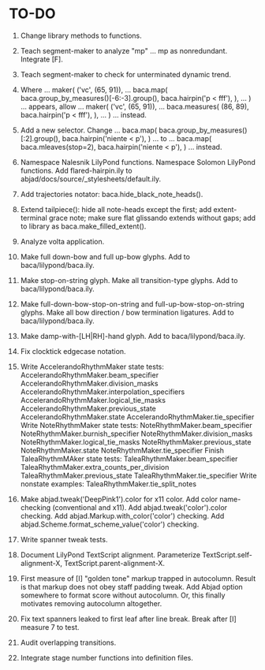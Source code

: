 TO-DO
=====

1.  Change library methods to functions.

2.  Teach segment-maker to analyze "mp" ... mp as nonredundant.
    Integrate [F].

3.  Teach segment-maker to check for unterminated dynamic trend.

4.  Where ...
        maker(
            ('vc', (65, 91)),
            ...
            baca.map(
                baca.group_by_measures()[-6:-3].group(),
                baca.hairpin('p < fff'),
                ),
            ...
            )
    ... appears, allow ...
        maker(
            ('vc', (65, 91)),
            ...
            baca.measures(
                (86, 89),
                baca.hairpin('p < fff'),
                ),
            ...
            )
    ... instead.

5.  Add a new selector.
    Change ...
        baca.map(
            baca.group_by_measures()[:2].group(),
            baca.hairpin('niente < p'),
            )
    ... to ...
        baca.map(
            baca.mleaves(stop=2),
            baca.hairpin('niente < p'),
            )
    ... instead.

6.  Namespace Nalesnik LilyPond functions.
    Namespace Solomon LilyPond functions.
    Add flared-hairpin.ily to abjad/docs/source/_stylesheets/default.ily.

7.  Add trajectories notator:
    baca.hide_black_note_heads().

8.  Extend tailpiece():
    hide all note-heads except the first;
    add extent-terminal grace note;
    make sure flat glissando extends without gaps;
    add to library as baca.make_filled_extent().

9.  Analyze volta application.

10. Make full down-bow and full up-bow glyphs.
    Add to baca/lilypond/baca.ily.

11. Make stop-on-string glyph.
    Make all transition-type glyphs.
    Add to baca/lilypond/baca.ily.

12. Make full-down-bow-stop-on-string and full-up-bow-stop-on-string glyphs.
    Make all bow direction / bow termination ligatures.
    Add to baca/lilypond/baca.ily.

13. Make damp-with-[LH|RH]-hand glyph.
    Add to baca/lilypond/baca.ily.

14. Fix clocktick edgecase notation.

15. Write AccelerandoRhythmMaker state tests:
        AccelerandoRhythmMaker.beam_specifier
        AccelerandoRhythmMaker.division_masks
        AccelerandoRhythmMaker.interpolation_specifiers
        AccelerandoRhythmMaker.logical_tie_masks
        AccelerandoRhythmMaker.previous_state
        AccelerandoRhythmMaker.state
        AccelerandoRhythmMaker.tie_specifier
    Write NoteRhythmMaker state tests:
        NoteRhythmMaker.beam_specifier
        NoteRhythmMaker.burnish_specifier
        NoteRhythmMaker.division_masks
        NoteRhythmMaker.logical_tie_masks
        NoteRhythmMaker.previous_state
        NoteRhythmMaker.state
        NoteRhythmMaker.tie_specifier
    Finish TaleaRhythmMAker state tests:
        TaleaRhythmMaker.beam_specifier
        TaleaRhythmMaker.extra_counts_per_division
        TaleaRhythmMaker.previous_state
        TaleaRhythmMaker.tie_specifier
    Write nonstate examples:
        TaleaRhythmMaker.tie_split_notes
        
16. Make abjad.tweak('DeepPink1').color for x11 color.
    Add color name-checking (conventional and x11).
    Add abjad.tweak('color').color checking.
    Add abjad.Markup.with_color('color') checking.
    Add abjad.Scheme.format_scheme_value('color') checking.

17. Write spanner tweak tests.

18. Document LilyPond TextScript alignment.
    Parameterize TextScript.self-alignment-X, TextScript.parent-alignment-X.

19. First measure of [I] "golden tone" markup trapped in autocolumn.
    Result is that markup does not obey staff padding tweak.
    Add Abjad option somewhere to format score without autocolumn.
    Or, this finally motivates removing autocolumn altogether.

20. Fix text spanners leaked to first leaf after line break.
    Break after [I] measure 7 to test.

21. Audit overlapping transitions.

22. Integrate stage number functions into definition files.

